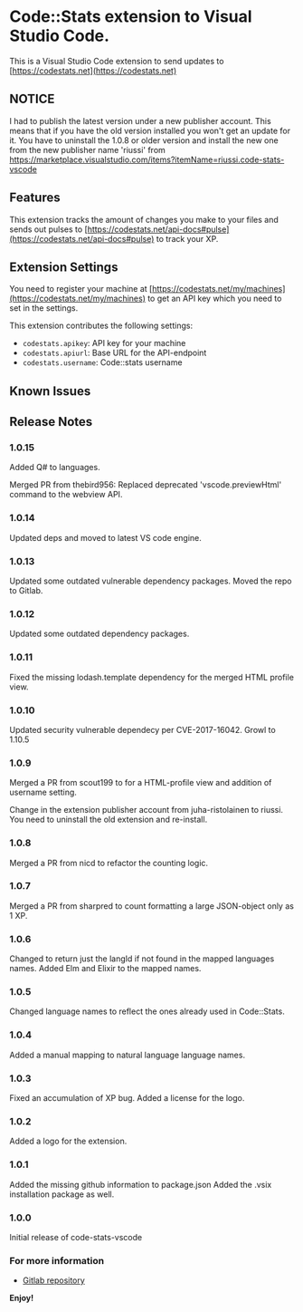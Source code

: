 # Code::Stats extension to Visual Studio Code.

This is a Visual Studio Code extension to send updates to [https://codestats.net](https://codestats.net)

## NOTICE

I had to publish the latest version under a new publisher account. This means that if you have the old version installed you won't get an update for it. You have to uninstall the 1.0.8 or older version and install the new one from the new publisher name 'riussi' from https://marketplace.visualstudio.com/items?itemName=riussi.code-stats-vscode

## Features

This extension tracks the amount of changes you make to your files and sends out pulses to [https://codestats.net/api-docs#pulse](https://codestats.net/api-docs#pulse) to track your XP.

## Extension Settings

You need to register your machine at [https://codestats.net/my/machines](https://codestats.net/my/machines) to get an API key which you need to set in the settings.

This extension contributes the following settings:

- `codestats.apikey`: API key for your machine
- `codestats.apiurl`: Base URL for the API-endpoint
- `codestats.username`: Code::stats username

## Known Issues

## Release Notes

### 1.0.15

Added Q# to languages.

Merged PR from thebird956:
Replaced deprecated 'vscode.previewHtml' command to the webview API.

### 1.0.14

Updated deps and moved to latest VS code engine.

### 1.0.13

Updated some outdated vulnerable dependency packages. Moved the repo to Gitlab.

### 1.0.12

Updated some outdated dependency packages.

### 1.0.11

Fixed the missing lodash.template dependency for the merged HTML profile view.

### 1.0.10

Updated security vulnerable dependecy per CVE-2017-16042. Growl to 1.10.5

### 1.0.9

Merged a PR from scout199 to for a HTML-profile view and addition of username setting.

Change in the extension publisher account from juha-ristolainen to riussi. You need to uninstall the old extension and re-install.

### 1.0.8

Merged a PR from nicd to refactor the counting logic.

### 1.0.7

Merged a PR from sharpred to count formatting a large JSON-object only as 1 XP.

### 1.0.6

Changed to return just the langId if not found in the mapped languages names.
Added Elm and Elixir to the mapped names.

### 1.0.5

Changed language names to reflect the ones already used in Code::Stats.

### 1.0.4

Added a manual mapping to natural language language names.

### 1.0.3

Fixed an accumulation of XP bug.
Added a license for the logo.

### 1.0.2

Added a logo for the extension.

### 1.0.1

Added the missing github information to package.json
Added the .vsix installation package as well.

### 1.0.0

Initial release of code-stats-vscode

### For more information

- [Gitlab repository](https://gitlab.com/juha.ristolainen/code-stats-vscode)

**Enjoy!**
